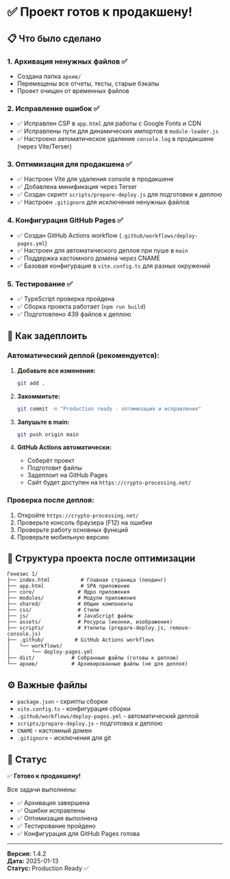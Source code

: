 # ✅ Проект готов к продакшену!

## 📋 Что было сделано

### 1. Архивация ненужных файлов ✅
- Создана папка `архив/`
- Перемещены все отчеты, тесты, старые бэкапы
- Проект очищен от временных файлов

### 2. Исправление ошибок ✅
- ✅ Исправлен CSP в `app.html` для работы с Google Fonts и CDN
- ✅ Исправлены пути для динамических импортов в `module-loader.js`
- ✅ Настроено автоматическое удаление `console.log` в продакшене (через Vite/Terser)

### 3. Оптимизация для продакшена ✅
- ✅ Настроен Vite для удаления console в продакшене
- ✅ Добавлена минификация через Terser
- ✅ Создан скрипт `scripts/prepare-deploy.js` для подготовки к деплою
- ✅ Настроен `.gitignore` для исключения ненужных файлов

### 4. Конфигурация GitHub Pages ✅
- ✅ Создан GitHub Actions workflow (`.github/workflows/deploy-pages.yml`)
- ✅ Настроен для автоматического деплоя при пуше в `main`
- ✅ Поддержка кастомного домена через CNAME
- ✅ Базовая конфигурация в `vite.config.ts` для разных окружений

### 5. Тестирование ✅
- ✅ TypeScript проверка пройдена
- ✅ Сборка проекта работает (`npm run build`)
- ✅ Подготовлено 439 файлов к деплою

## 🚀 Как задеплоить

### Автоматический деплой (рекомендуется):

1. **Добавьте все изменения:**
   ```bash
   git add .
   ```

2. **Закоммитьте:**
   ```bash
   git commit -m "Production ready - оптимизация и исправления"
   ```

3. **Запушьте в main:**
   ```bash
   git push origin main
   ```

4. **GitHub Actions автоматически:**
   - Соберёт проект
   - Подготовит файлы
   - Задеплоит на GitHub Pages
   - Сайт будет доступен на `https://crypto-processing.net/`

### Проверка после деплоя:

1. Откройте `https://crypto-processing.net/`
2. Проверьте консоль браузера (F12) на ошибки
3. Проверьте работу основных функций
4. Проверьте мобильную версию

## 📁 Структура проекта после оптимизации

```
Генезис 1/
├── index.html          # Главная страница (лендинг)
├── app.html            # SPA приложение
├── core/              # Ядро приложения
├── modules/           # Модули приложения
├── shared/            # Общие компоненты
├── css/               # Стили
├── js/                # JavaScript файлы
├── assets/            # Ресурсы (иконки, изображения)
├── scripts/           # Утилиты (prepare-deploy.js, remove-console.js)
├── .github/          # GitHub Actions workflows
│   └── workflows/
│       └── deploy-pages.yml
├── dist/            # Собранные файлы (готовы к деплою)
└── архив/           # Архивированные файлы (не для деплоя)
```

## ⚙️ Важные файлы

- `package.json` - скрипты сборки
- `vite.config.ts` - конфигурация сборки
- `.github/workflows/deploy-pages.yml` - автоматический деплой
- `scripts/prepare-deploy.js` - подготовка к деплою
- `CNAME` - кастомный домен
- `.gitignore` - исключения для git

## 🎯 Статус

✅ **Готово к продакшену!**

Все задачи выполнены:
- ✅ Архивация завершена
- ✅ Ошибки исправлены
- ✅ Оптимизация выполнена
- ✅ Тестирование пройдено
- ✅ Конфигурация для GitHub Pages готова

---

**Версия:** 1.4.2  
**Дата:** 2025-01-13  
**Статус:** Production Ready ✅

